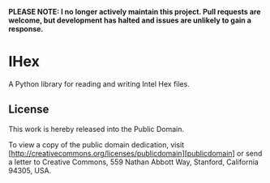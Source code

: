 **PLEASE NOTE: I no longer actively maintain this project. Pull requests are welcome, but development has halted and issues are unlikely to gain a response.**

IHex
=====

A Python library for reading and writing Intel Hex files.

License
-------
This work is hereby released into the Public Domain.

To view a copy of the public domain dedication, visit
[http://creativecommons.org/licenses/publicdomain][publicdomain] or send
a letter to Creative Commons, 559 Nathan Abbott Way, Stanford, California 94305, USA.

[publicdomain]:       http://creativecommons.org/licenses/publicdomain
                      "Public Domain License"
